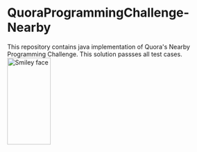 QuoraProgrammingChallenge-Nearby
================================

This repository contains java implementation of Quora's Nearby Programming Challenge.
This solution passses all test cases.
<img src="http://qph.is.quoracdn.net/main-qimg-bcbf9b09df39c9d643b50c5c43bcae0c" alt="Smiley face" height="200" width="100">

